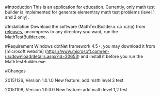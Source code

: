 #Introduction
This is an application for education. Currently, only math test builder is implemented for generate elementray math test problems (level 1 and 2 only).

#Installation
Download the software (MathTextBuilder.x.x.x.x.zip) from [releases](https://github.com/shengqh/education/releases), uncompress to any directory you want, run the MathTestBuilder.exe.

#Requirement
Windows dotNet framework 4.5+, you may download it from [microsoft website] (https://www.microsoft.com/en-us/download/details.aspx?id=30653) and install it before you run the MathTestBuilder.exe.

<a name="Changes"/>
#Changes

20151126, Version 1.0.1.0
New feature: add math level 3 test

20151108, Version 1.0.0.0
New feature: add math level 1,2 test
